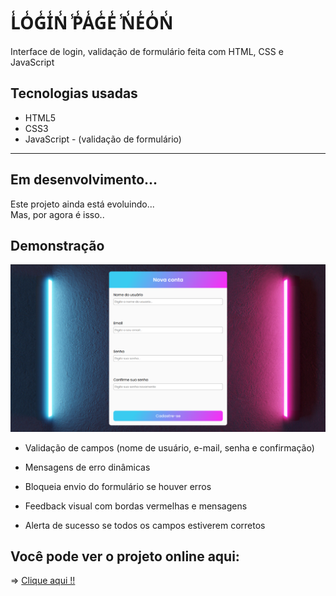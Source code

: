 #  L̾O̾G̾I̾N̾ ̾P̾A̾G̾E̾ ̾N̾E̾O̾N̾

Interface de login, validação de formulário feita com HTML, CSS e JavaScript

## Tecnologias usadas

- HTML5
- CSS3
- JavaScript - (validação de formulário)

---

## Em desenvolvimento...

Este projeto ainda está evoluindo...  
Mas, por agora é isso..



## Demonstração
![net ta ruim](/imagens/demo.png)



- Validação de campos (nome de usuário, e-mail, senha e confirmação)

- Mensagens de erro dinâmicas

- Bloqueia envio do formulário se houver erros

- Feedback visual com bordas vermelhas e mensagens

- Alerta de sucesso se todos os campos estiverem corretos

## Você pode ver o projeto online aqui:  

=> [Clique aqui !!]()


